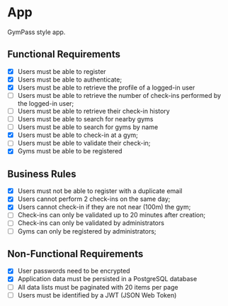 # App

GymPass style app.

## Functional Requirements

- [x] Users must be able to register
- [x] Users must be able to authenticate;
- [x] Users must be able to retrieve the profile of a logged-in user
- [ ] Users must be able to retrieve the number of check-ins performed by the logged-in user;
- [ ] Users must be able to retrieve their check-in history
- [ ] Users must be able to search for nearby gyms
- [ ] Users must be able to search for gyms by name
- [x] Users must be able to check-in at a gym;
- [ ] Users must be able to validate their check-in;
- [x] Gyms must be able to be registered

## Business Rules

- [x] Users must not be able to register with a duplicate email
- [x] Users cannot perform 2 check-ins on the same day;
- [x] Users cannot check-in if they are not near (100m) the gym;
- [ ] Check-ins can only be validated up to 20 minutes after creation;
- [ ] Check-ins can only be validated by administrators
- [ ] Gyms can only be registered by administrators;

## Non-Functional Requirements

- [x] User passwords need to be encrypted
- [x] Application data must be persisted in a PostgreSQL database
- [ ] All data lists must be paginated with 20 items per page
- [ ] Users must be identified by a JWT (JSON Web Token)
